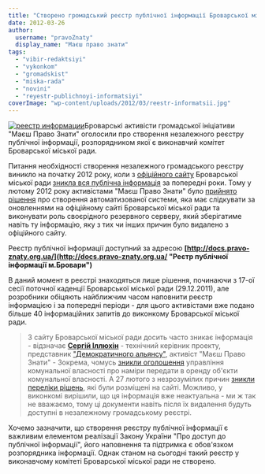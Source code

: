 ```yaml
---
title: "Створено громадський реєстр публічної інформації Броварської міської ради"
date: 2012-03-26
author: 
  username: "pravoZnaty"
  display_name: "Маєш право знати"
tags: 
  - "vibir-redaktsiyi"
  - "vykonkom"
  - "gromadskist"
  - "miska-rada"
  - "novini"
  - "reyestr-publichnoyi-informatsiyi"
coverImage: "wp-content/uploads/2012/03/reestr-informatsii.jpg"
---
```


[![](https://mpz.brovary.org/wp-content/uploads/2012/03/reestr-informatsii.jpg "реестр информации")](https://mpz.brovary.org/wp-content/uploads/2012/03/reestr-informatsii.jpg)Броварські активісти громадської ініціативи "Маєш Право Знати" оголосили про створення незалежного реєстру публічної інформації, розпорядником якої є виконавчий комітет Броварської міської ради.

Питання необхідності створення незалежного громадського реєстру виникло на початку 2012 року, коли з [офіційного сайту](https://brovary-rada.gov.ua "Броварська міська рада") Броварської міської ради [зникла вся публічна інформація](https://mpz.brovary.org/brovarska-vlada-obmezhila-dost/ "Броварська влада обмежила доступ до документів за 2011 рік") за попередні роки. Тому у лютому 2012 року активістами "Маєш Право Знати" було [прийнято рішення](https://mpz.brovary.org/gromadskist-dopomozhe-brovarskiy/ "Громадськість допоможе Броварській міській раді створити реєстр публічної інформації") про створення автоматизованої системи, яка має слідкувати за оновленнями на офіційному сайті Броварської міської ради та виконувати роль своєрідного резервного серверу, який зберігатиме навіть ту інформацію, яку з тих чи інших причин було видалено з офіційного сайту.

Реєстр публічної інформації доступний за адресою **[http://docs.pravo-znaty.org.ua/](http://docs.pravo-znaty.org.ua/ "Реєтр публічної інформації м.Бровари")**<!--more-->

В даний момент в реєстрі знаходяться лише рішення, починаючи з 17-ої сесії поточної каденції Броварської міської ради (29.12.2011), але розробники обіцяють найближчим часом наповнити реєстр інформацією і за попередні періоди - для цього активістами вже подано більше 40 інформаційних запитів до виконкому Броварської міської ради.

> З сайту Броварської міської ради досить часто зникає інформація - відзначає **[Сергій Іллюхін](https://mpz.brovary.org/author/sergilliukhin/ "Сергій Іллюхін")** - технічний керівник проекту, представник ["Демократичного альянсу"](http://dem-alliance.org "Демократичний альянс"), активіст "Маєш Право Знати" - Зокрема, чомусь [зникли оголошення](http://docs.pravo-znaty.org.ua/s?term=&from=&to=&status=2&fld=0&fld=1&type=6 "Оголошення управління капітальної власності") управління комунальної власності про наміри передати в оренду об'єкти комунальної власності. А 27 лютого з незрозумілих причин [зникли переліки рішень](http://docs.pravo-znaty.org.ua/s?term=&from=&to=&status=2&fld=0&fld=1&type=0&type=1 "Переліки рішень"), які були розміщені на сайті. Можливо, у виконкомі вирішили, що ця інформація вже неактуальна - ми ж так не вважаємо, тому ці документи навіть після їх видалення будуть доступні в незалежному громадському реєстрі.

Хочемо зазначити, що створення реєстру публічної інформації є важливим елементом реалізації Закону України "Про доступ до публічної інформації", його наповнення та підтримка є обов'язком розпорядника інформації. Однак станом на сьогодні такий реєстр у виконавчому комітеті Броварської міської ради не створено.
